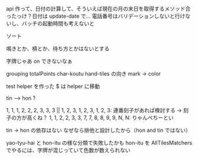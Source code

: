 api 作って、日付の計算して、そういえば現在の月の末日を取得するメソッド合ったっけ？日付は update-date で...
電話番号はバリデーションしないと行けないし、バッチの起動時間も考えないと

ソート

鳴きとか、‎槓とか、待ち方とかはないとする


字牌じゃあ on できないなぁ


grouping
totalPoints
char-koutu
hand-tiles の向き
mark -> color

test helper を作った
$ は helper に移動

tin --> hon ?

1, 1, 1, 2, 2, 2, 3, 3, 3 || 1, 2, 3, 1, 2, 3, 1, 2, 3: 連番刻子があれば検討する -> 刻子の方が高くね？
1, 1, 2, 2, 3, 3, 7, 7, 8, 8, 9, 9, N, N: りゃんぺちーとい

tin -> hon の依存はない
なぜなら排他と設計したから（hon and tin ではない）

yao-tyu-hai と hon-itu の様な分類で失敗したかも
hon-itu を AllTilesMatchers でやるには、字牌が混じっていて色数が数えられない
 
